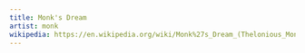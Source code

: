 ```yaml
---
title: Monk's Dream
artist: monk
wikipedia: https://en.wikipedia.org/wiki/Monk%27s_Dream_(Thelonious_Monk_album)
---
```

